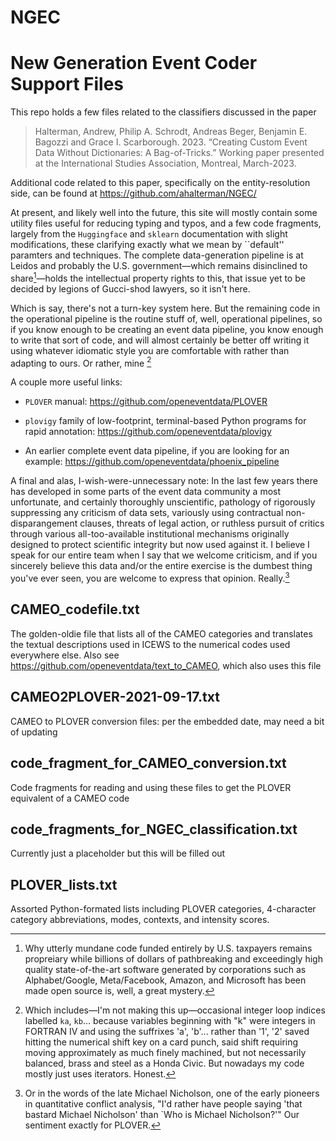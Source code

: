 # NGEC
# New Generation Event Coder Support Files

This repo holds a few files related to the classifiers discussed in the paper 

> Halterman, Andrew, Philip A. Schrodt, Andreas Beger, Benjamin E. Bagozzi and Grace I. Scarborough. 2023. “Creating Custom Event Data Without Dictionaries: A Bag-of-Tricks.” Working paper presented at the International Studies Association, Montreal, March-2023.

Additional code related to this paper, specifically on the entity-resolution side, can be found at https://github.com/ahalterman/NGEC/

At present, and likely well into the future, this site will mostly contain some utility files useful for reducing typing and typos, and a few code fragments, largely from the `Huggingface` and `sklearn` documentation with slight modifications, these clarifying exactly what we mean by ``default'' paramters and techniques. The complete data-generation pipeline is at Leidos and probably the U.S. government—which remains disinclined to share[^1]—holds the intellectual property rights to this, that issue yet to be decided by legions of Gucci-shod lawyers, so it isn't here.

Which is say, there's not a turn-key system here. But the remaining code in the operational pipeline is the routine stuff of, well, operational pipelines, so if you know enough to be creating an event data pipeline, you know enough to write that sort of code, and will almost certainly be better off writing it using whatever idiomatic style you are comfortable with rather than adapting to ours. Or rather, mine [^2]

A couple more useful links:

* `PLOVER` manual: https://github.com/openeventdata/PLOVER

* `plovigy` family of low-footprint, terminal-based Python programs for rapid annotation: https://github.com/openeventdata/plovigy

* An earlier complete event data pipeline, if you are looking for an example: https://github.com/openeventdata/phoenix_pipeline

A final and alas, I-wish-were-unnecessary note: In the last few years there has developed in some parts of the event data community a most unfortunate, and certainly thoroughly unscientific, pathology of rigorously suppressing any criticism of data sets, variously using contractual non-disparangement clauses, threats of legal action, or ruthless pursuit of critics through various all-too-available institutional mechanisms originally designed to protect scientific integrity but now used against it. I believe I speak for our entire team when I say that we welcome criticism, and if you sincerely believe this data and/or the entire exercise is the dumbest thing you've ever seen, you are welcome to express that opinion. Really.[^3]


## CAMEO_codefile.txt

The golden-oldie file that lists all of the CAMEO categories and translates the textual descriptions used in ICEWS to the numerical codes used everywhere else. Also see https://github.com/openeventdata/text_to_CAMEO, which also uses this file

## CAMEO2PLOVER-2021-09-17.txt

CAMEO to PLOVER conversion files: per the embedded date, may need a bit of updating

## code_fragment_for_CAMEO_conversion.txt

Code fragments for reading and using these files to get the PLOVER equivalent of a CAMEO code

## code_fragments_for_NGEC_classification.txt

Currently just a placeholder but this will be filled out

## PLOVER_lists.txt

Assorted Python-formated lists including PLOVER categories, 4-character category abbreviations, modes, contexts, and intensity scores.



[^1]: Why utterly mundane code funded entirely by U.S. taxpayers remains propreiary while billions of dollars of pathbreaking and exceedingly high quality state-of-the-art software generated by corporations such as Alphabet/Google, Meta/Facebook, Amazon, and Microsoft has been made open source is, well, a great mystery.

[^2]: Which includes—I'm not making this up—occasional integer loop indices labelled `ka`, `kb`... because variables beginning with "k" were integers in FORTRAN IV and using the suffrixes 'a', 'b'... rather than '1', '2' saved hitting the numerical shift key on a card punch, said shift requiring moving approximately as much finely machined, but not necessarily balanced, brass and steel as a Honda Civic. But nowadays my code mostly just uses iterators. Honest.

[^3]: Or in the words of the late Michael Nicholson, one of the early pioneers in quantitative conflict analysis, "I'd rather have people saying 'that bastard Michael Nicholson' than `Who is Michael Nicholson?'" Our sentiment exactly for PLOVER.
